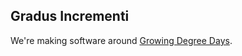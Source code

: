 ## Gradus Incrementi

We're making software around [Growing Degree Days](https://en.wikipedia.org/wiki/Growing_degree-day).
